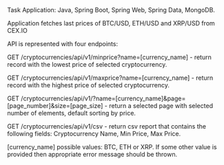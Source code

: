 Task Application: Java, Spring Boot, Spring Web, Spring Data, MongoDB.

Application fetches last prices of BTC/USD, ETH/USD and XRP/USD from CEX.IO

API is represented with four endpoints:

GET /cryptocurrencies/api/v1/minprice?name=[currency_name] - return record with the lowest price of selected cryptocurrency.

GET /cryptocurrencies/api/v1/maxprice?name=[currency_name] - return record with the highest price of selected cryptocurrency. 

GET /cryptocurrencies/api/v1/?name=[currency_name]&page=[page_number]&size=[page_size] - return a selected page with selected number of elements, default sorting by price.

GET /cryptocurrencies/api/v1/csv - return csv report that contains the following fields: Cryptocurrency Name, Min Price, Max Price.

[currency_name] possible values: BTC, ETH or XRP. If some other value is provided then appropriate error message should be thrown.